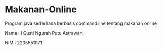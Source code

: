 # Makanan-Online
Program java sederhana berbasis command line tentang makanan online

Nama : I Gusti Ngurah Putu Astrawan

NIM  : 2205551071
